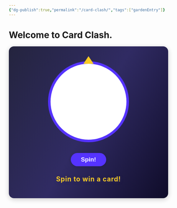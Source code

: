 ```yaml
---
{"dg-publish":true,"permalink":"/card-clash/","tags":["gardenEntry"]}
---
```


# Welcome to Card Clash.

<div class="spin-wheel-container">
  <div class="spin-wheel-border">
    <div class="spin-wheel" id="spinWheel"></div>
    <div class="wheel-pointer"></div>
  </div>
  <button id="spinBtn" class="spin-button">Spin!</button>
  <div class="result-section">
    <span id="resultDisplay" class="result-display">Spin to win a card!</span>
  </div>
</div>

<style>
.spin-wheel-container {
  display: flex;
  flex-direction: column;
  align-items: center;
  justify-content: center;
  min-height: 400px;
  background: linear-gradient(120deg, #24243e 0%, #302b63 50%, #0f0c29 100%);
  border-radius: 16px;
  box-shadow: 0 4px 16px rgba(0,0,0,0.2);
  padding: 40px 20px;
}

.spin-wheel-border {
  position: relative;
  width: 240px;
  height: 240px;
  margin-bottom: 24px;
  display: flex;
  align-items: center;
  justify-content: center;
  border: 8px solid #5533ff;
  border-radius: 50%;
  background: #fff;
}

.spin-wheel {
  position: relative;
  width: 200px;
  height: 200px;
  border-radius: 50%;
  overflow: hidden;
  transition: transform 3s cubic-bezier(.22,.68,.38,.98);
}

.wheel-slice {
  position: absolute;
  width: 100%;
  height: 100%;
  border-radius: 50%;
  clip-path: polygon(50% 50%, 100% 0, 100% 100%);
  display: flex;
  align-items: center;
  justify-content: center;
}

.wheel-label {
  position: absolute;
  width: 80px;
  left: 50%;
  top: 50%;
  transform-origin: 0 0;
  font-size: 1rem;
  color: #fff;
  text-shadow: 0 2px 8px #302b63;
  pointer-events: none;
  font-weight: bold;
  text-align: left;
}

.wheel-pointer {
  position: absolute;
  top: -24px;
  left: 50%;
  transform: translateX(-50%);
  width: 0;
  height: 0;
  border-left: 16px solid transparent;
  border-right: 16px solid transparent;
  border-bottom: 24px solid #f9ca24;
  z-index: 2;
}

.spin-button {
  margin-top: 10px;
  padding: 10px 32px;
  font-size: 1.2rem;
  font-weight: 600;
  background: #5533ff;
  color: #fff;
  border: none;
  border-radius: 24px;
  box-shadow: 0 2px 8px rgba(0,0,0,0.12);
  cursor: pointer;
  transition: background 0.2s;
}
.spin-button:hover {
  background: #7755ff;
}

.result-section {
  margin-top: 28px;
  text-align: center;
}

.result-display {
  font-size: 1.3rem;
  font-weight: 700;
  color: #f9ca24;
  text-shadow: 0 2px 8px #302b63;
  letter-spacing: 1px;
}
</style>

<script>
// wheelOptions for demo
const wheelOptions = [
  { name: 'Fire Card', chance: 50, display: '🔥 Fire Card', color: '#ff5e57' },
  { name: 'Water Card', chance: 30, display: '💧 Water Card', color: '#43b9f9' },
  { name: 'Ultra Rare Card', chance: 5, display: '✨ Ultra Rare!', color: '#e7b3ff' },
  { name: 'Lucky Upgrade', chance: 15, display: '🎲 Upgrade!', color: '#f9ca24' }
];

// Dynamically create wheel slices
function buildWheel(options) {
  const wheel = document.getElementById('spinWheel');
  wheel.innerHTML = '';
  const sliceCount = options.length;
  const sliceAngle = 360 / sliceCount;
  options.forEach((opt, i) => {
    // Slice
    const slice = document.createElement('div');
    slice.className = 'wheel-slice';
    slice.style.background = opt.color;
    slice.style.transform = `rotate(${i * sliceAngle}deg) skewY(${90 - sliceAngle}deg)`;
    wheel.appendChild(slice);

    // Label
    const label = document.createElement('div');
    label.className = 'wheel-label';
    label.textContent = opt.display;
    // Place the label at the edge, rotated so it's readable
    const angle = i * sliceAngle + sliceAngle / 2;
    label.style.transform = `
      rotate(${angle}deg)
      translate(70px, -10px)
      rotate(${-angle}deg)
    `;
    wheel.appendChild(label);
  });
}

// Spin logic
let spinning = false;
document.getElementById('spinBtn').addEventListener('click', () => {
  if (spinning) return;
  spinning = true;

  // Pick result based on chance
  const totalChance = wheelOptions.reduce((sum, opt) => sum + opt.chance, 0);
  let pick = Math.random() * totalChance;
  let resultIdx = 0;
  for (let i = 0; i < wheelOptions.length; i++) {
    pick -= wheelOptions[i].chance;
    if (pick <= 0) {
      resultIdx = i;
      break;
    }
  }

  // Spin animation: rotate to result
  const sliceCount = wheelOptions.length;
  const sliceAngle = 360 / sliceCount;
  const endDeg = 360 * 5 + (360 - resultIdx * sliceAngle - sliceAngle / 2); // 5 rounds then land
  const wheel = document.getElementById('spinWheel');
  wheel.style.transition = 'transform 3s cubic-bezier(.22,.68,.38,.98)';
  wheel.style.transform = `rotate(${endDeg}deg)`;

  setTimeout(() => {
    document.getElementById('resultDisplay').textContent = wheelOptions[resultIdx].display;
    spinning = false;
    wheel.style.transition = '';
    wheel.style.transform = `rotate(${(360 - resultIdx * sliceAngle - sliceAngle / 2) % 360}deg)`;
  }, 3000);
})
</script>